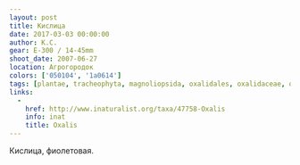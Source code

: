 ```yaml
---
layout: post
title: Кислица
date: 2017-03-03 00:00:00
author: К.С.
gear: E-300 / 14-45mm
shoot_date: 2007-06-27
location: Агрогородок
colors: ['050104', '1a0614']
tags: [plantae, tracheophyta, magnoliopsida, oxalidales, oxalidaceae, oxalis]
links:
  -
    href: http://www.inaturalist.org/taxa/47758-Oxalis
    info: inat
    title: Oxalis
---
```


Кислица, фиолетовая.
